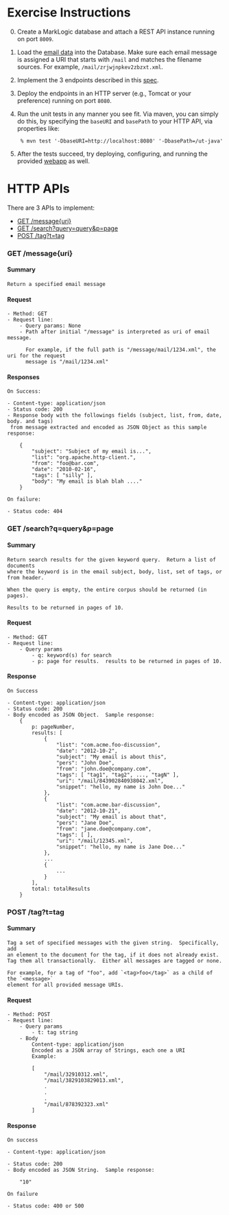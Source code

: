 # Exercise Instructions

0. Create a MarkLogic database and attach a REST API instance running on port `8009`.
1. Load the [email data](http://developer.marklogic.com/download/code/ut-java/email.zip) into the Database.  Make sure each email message is assigned a URI that starts with `/mail` and matches the filename sources. For example, `/mail/zrjwjnpkev2zbzxt.xml`.
2. Implement the 3 endpoints described in this [spec](#spec).
3. Deploy the endpoints in an HTTP server (e.g., Tomcat or your preference) running on port `8080`. 
4. Run the unit tests in any manner you see fit. Via maven, you can simply do this, 
   by specifying the `baseURI` and `basePath` to your HTTP API, via properties like: 
  
  		% mvn test '-DbaseURI=http://localhost:8080' '-DbasePath=/ut-java' 

5. After the tests succeed, try deploying, configuring, and running the provided [webapp](https://github.com/marklogic/ut-java/tree/master/src/main/webapp) as well.  

<a name="spec"></a>
# HTTP APIs

There are 3 APIs to implement:

  - [GET /message{uri}](#message)
  - [GET /search?query=query&p=page](#search)
  - [POST /tag?t=tag](#tag)

<a name="messge"></a>
### GET /message{uri}

#### Summary
    Return a specified email message

#### Request 

    - Method: GET
    - Request line:
        - Query params: None
        - Path after initial "/message" is interpreted as uri of email message.  
        
          For example, if the full path is "/message/mail/1234.xml", the uri for the request
          message is "/mail/1234.xml"

#### Responses

	On Success: 
	
    - Content-type: application/json
    - Status code: 200
    - Response body with the followings fields (subject, list, from, date, body. and tags) 
     from message extracted and encoded as JSON Object as this sample response:
     
        {
            "subject": "Subject of my email is...",
            "list": "org.apache.http-client.",
            "from": "foo@bar.com",
            "date": "2010-02-16",
            "tags": [ "silly" ],
            "body": "My email is blah blah ...."
        }

	On failure:
	
	- Status code: 404
	
<a name="search"></a>
### GET /search?q=query&p=page

#### Summary

    Return search results for the given keyword query.  Return a list of documents
    where the keyword is in the email subject, body, list, set of tags, or from header.

    When the query is empty, the entire corpus should be returned (in pages).

    Results to be returned in pages of 10.

#### Request
    
    - Method: GET
    - Request line:
        - Query params
            - q: keyword(s) for search
            - p: page for results.  results to be returned in pages of 10.  

#### Response

	On Success
	
    - Content-type: application/json
    - Status code: 200
    - Body encoded as JSON Object.  Sample response:
        {
            p: pageNumber,
            results: [
                {
                    "list": "com.acme.foo-discussion",
                    "date": "2012-10-2",
                    "subject": "My email is about this",
                    "pers": "John Doe",
                    "from": "john.doe@company.com",
                    "tags": [ "tag1", "tag2", ..., "tagN" ],
                    "uri": "/mail/843902840938042.xml",
                    "snippet": "hello, my name is John Doe..."
                },
                {
                    "list": "com.acme.bar-discussion",
                    "date": "2012-10-21",
                    "subject": "My email is about that",
                    "pers": "Jane Doe",
                    "from": "jane.doe@company.com",
                    "tags": [ ],
                    "uri": "/mail/12345.xml",
                    "snippet": "hello, my name is Jane Doe..."
                },
                ...
                {
                    ...
                }
            ],
            total: totalResults
        }

<a name="tag"></a>
### POST /tag?t=tag

#### Summary

    Tag a set of specified messages with the given string.  Specifically, add
    an element to the document for the tag, if it does not already exist.
    Tag them all transactionally.  Either all messages are tagged or none.
    
    For example, for a tag of "foo", add `<tag>foo</tag>` as a child of the `<message>` 
    element for all provided message URIs.

#### Request

    - Method: POST
    - Request line:
        - Query params
            - t: tag string
        - Body
            Content-type: application/json
            Encoded as a JSON array of Strings, each one a URI 
            Example:

            [
                "/mail/32910312.xml",
                "/mail/3829103829013.xml",
                .
                .
                .
                "/mail/878392323.xml"
            ]


#### Response

	On success
	
    - Content-type: application/json

    - Status code: 200
    - Body encoded as JSON String.  Sample response:

        "10"

	On failure
	
    - Status code: 400 or 500


